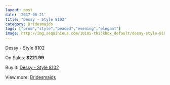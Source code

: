 ```yaml
---
layout: post
date: '2017-06-21'
title: "Dessy - Style 8102"
category: Bridesmaids
tags: ["prom","style","beaded","evening","elegant"]
image: http://img.sequinious.com/10105-thickbox_default/dessy-style-8102.jpg
---
```

Dessy - Style 8102

On Sales: **$221.99**
<a href="https://www.sequinious.com/bridesmaids/4496-dessy-style-8102.html"><amp-img layout="responsive" width="600" height="600" src="//img.sequinious.com/10105-thickbox_default/dessy-style-8102.jpg" alt="Dessy - Style 8102 0" /></a>

Buy it: [Dessy - Style 8102](https://www.sequinious.com/bridesmaids/4496-dessy-style-8102.html "Dessy - Style 8102")

View more: [Bridesmaids](https://www.sequinious.com/3-bridesmaids "Bridesmaids")